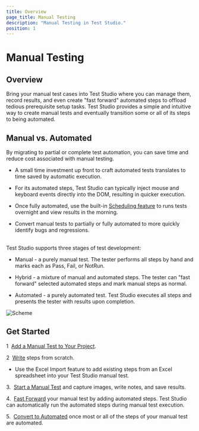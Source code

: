 ```yaml
---
title: Overview
page_title: Manual Testing
description: "Manual Testing in Test Studio."
position: 1
---
```

# Manual Testing

## Overview

Bring your manual test cases into Test Studio where you can manage them, record results, and even create "fast forward" automated steps to offload tedious prerequisite setup tasks. Test Studio provides a simple and intuitive way to create manual tests and eventually transition some or all of its steps to being automated.

## Manual vs. Automated 

By migrating to partial or complete test automation, you can save time and reduce cost associated with manual testing.

- A small time investment up front to craft automated tests translates to time saved by automatic execution.

- For its automated steps, Test Studio can typically inject mouse and keyboard events directly into the DOM, resulting in quicker execution.

- Once fully automated, use the built-in <a href="/features/scheduling-test-runs/overview" target="_blank">Scheduling feature</a> to runs tests overnight and view results in the morning.

- Convert manual tests to partially or fully automated to more quickly identify bugs and regressions.

<br>
Test Studio supports three stages of test development:


- Manual - a purely manual test. The tester performs all steps by hand and marks each as Pass, Fail, or NotRun.

- Hybrid - a mixture of manual and automated steps. The tester can "fast forward" selected automated steps and mark manual steps as normal.

- Automated - a purely automated test. Test Studio executes all steps and presents the tester with results upon completion.

![Scheme][1]


## Get Started


1&nbsp; <a href="/getting-started/create-test-standalone/add-test" target="_blank">Add a Manual Test to Your Project</a>.

2&nbsp; <a href="/features/testing-types/manual-testing/create-manual-test" target="_blank">Write</a> steps from scratch.

- Use the Excel Import feature to add existing steps from an Excel spreadsheet into your Test Studio manual test.

3.&nbsp; <a href="/features/testing-types/manual-testing/start-test" target="_blank">Start a Manual Test</a> and capture images, write notes, and save results.

4.&nbsp; <a href="/features/testing-types/manual-testing/fast-forward" target="_blank">Fast Forward</a> your manual test by adding automated steps. Test Studio can automatically run the automated steps during manual test execution.

5.&nbsp; <a href="/features/testing-types/manual-testing/convert-automated" target="_blank">Convert to Automated</a> once most or all of the steps of your manual test are automated.


[1]: /img/features/testing-types/manual-testing/overview/fig1.png